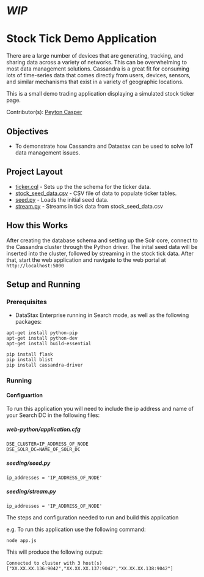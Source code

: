 # *WIP*

# Stock Tick Demo Application
There are a large number of devices that are generating, tracking, and sharing data across a variety of networks. This can be overwhelming to most data management solutions. Cassandra is a great fit for consuming lots of time-series data that comes directly from users, devices, sensors, and similar mechanisms that exist in a variety of geographic locations.

This is a small demo trading application displaying a simulated stock ticker page.

Contributor(s): [Peyton Casper](https://github.com/peytoncasper)

## Objectives

* To demonstrate how Cassandra and Datastax can be used to solve IoT data management issues.
  
## Project Layout

* [ticker.cql](/cql/ticker.cql) - Sets up the the schema for the ticker data.
* [stock_seed_data.csv](/seeding/stock_seed_data.csv) - CSV file of data to populate ticker tables.
* [seed.py](/seeding/seed.py) - Loads the initial seed data.
* [stream.py](/seeding/stream.py) - Streams in tick data from stock_seed_data.csv

## How this Works

After creating the database schema and setting up the Solr core, connect to the Cassandra cluster through the Python driver. The inital seed data will be inserted into the cluster, followed by streaming in the stock tick data. After that, start the web application and navigate to the web portal at `http://localhost:5000`

## Setup and Running

### Prerequisites

* DataStax Enterprise running in Search mode, as well as the following packages:

```
apt-get install python-pip
apt-get install python-dev
apt-get install build-essential

pip install flask
pip install blist
pip install cassandra-driver
```

### Running

#### Configuartion

To run this application you will need to include the ip address and name of your Search DC in the following files:

##### web-python/application.cfg

    DSE_CLUSTER=IP_ADDRESS_OF_NODE
    DSE_SOLR_DC=NAME_OF_SOLR_DC

##### seeding/seed.py
    
    ip_addresses = 'IP_ADDRESS_OF_NODE'
    
##### seeding/stream.py
    
    ip_addresses = 'IP_ADDRESS_OF_NODE'
    
    
The steps and configuration needed to run and build this application

e.g.
To run this application use the following command:

`node app.js`

This will produce the following output:

`Connected to cluster with 3 host(s) ["XX.XX.XX.136:9042","XX.XX.XX.137:9042","XX.XX.XX.138:9042"]`

